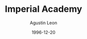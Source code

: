 ---
mission_id: academy
editorsChoice: yes
title: "Imperial Academy"
author: "Agustin Leon"
date: "1996-12-20"
filename: "academy.zip"
description: "One year after Kyle destroyed the Arc Hammer, the Rebel Alliance gets a report that one of the facilities of the Imperial Academy is being left relatively unprotected. Since this place happens to be where Kyle was trained, he decides to destroy the facility without consulting with the Rebel High Command. Ignoring Jan's warnings that this is an obvious trap for the Rebellion's new agent, Kyle prepares to enter the complex without the notion that the trap is set..."
heroImage: "./academy2.png"
levelReplaced:	ROBOTICS
difficulty: yes
bm:	yes
fme: no
wax: no
three_o: yes
voc: no
gmd: no
lfd: yes
base: "New level from scratch"
editors: "DFUSE for GOB, BMP2DF for LFD"
---